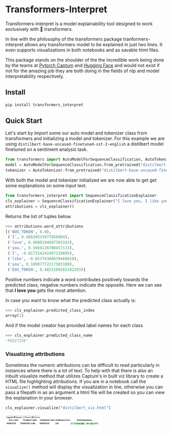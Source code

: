 # Transformers-Interpret

Transformers-interpret is a model explainability tool designed to work exclusively with 🤗 transformers.


In line with the philosophy of the transformers package tranformers-interpret allows any transformers model to be explained in just two lines. It even supports visualizations in both notebooks and as savable html files. 

This package stands on the shoulder of the the incredible work being done by the teams at [Pytorch Captum](https://captum.ai/) and  [Hugging Face](https://huggingface.co/) and would not exist if not for the amazing job they are both doing in the fields of nlp and model interpretability respectively.  


## Install

```bash
pip install transformers_interpret
```

## Quick Start

Let's start by import some our auto model and tokenizer class from transformers and initializing a model and tokenizer. 
For this example we are using `distilbert-base-uncased-finetuned-sst-2-english` a distilbert model finetuned on a sentiment analysis task. 

```python
from transformers import AutoModelForSequenceClassification, AutoTokenizer 
model = AutoModelForSequenceClassification.from_pretrained("distilbert-base-uncased-finetuned-sst-2-english")    
tokenizer = AutoTokenizer.from_pretrained("distilbert-base-uncased-finetuned-sst-2-english")    
```

With both the model and tokenizer initialized we are now able to get get some explanations on some input text. 

```python
from transformers_interpret import SequenceClassificationExplainer   
cls_explainer = SequenceClassificationExplainer("I love you, I like you",model, tokenizer)
attributions = cls_explainer()    
```

Returns the list of tuples below. 

```python
>>> attributions.word_attributions 
[('BOS_TOKEN', 0.0),
 ('I', 0.46820533977856904),
 ('love', 0.4606184697303162),
 ('you,', 0.5664126708457133),
 ('I', -0.017154242497229605),
 ('like', -0.05376360639469018),
 ('you', 0.10987772217503108),
 ('EOS_TOKEN', 0.4822169265102293)]
```

Positive numbers indicate a word contributes positively towards the predicted class, negative numbers indicate the opposite. Here we can see that __I love you__ gets the most attention. 

In case you want to know what the predicted class actually is:
```python
>>> cls_explainer.predicted_class_index    
array(1)
```
And if the model creator has provided label names for each class
```python
>>> cls_explainer.predicted_class_name
'POSITIVE'
```

### Visualizing attributions

Sometimes the numeric attributions can be difficult to read particularly in instances where there is a lot of text. To help with that there
is also an inbuilt visualize method that utilizes Captum's in built viz library to create a HTML file highlighting attributions. If you are in a notebook call the `visualize()` method will display the visualization in line, otherwise you can pass a filepath in as an argument a html file will be created so you can view the explanation in your browser. 

```python 
cls_explainer.visualize("distilbert_viz.html") 
```

<img src="images/distilbert_example.png" width="60%" height="60%" align="center" />